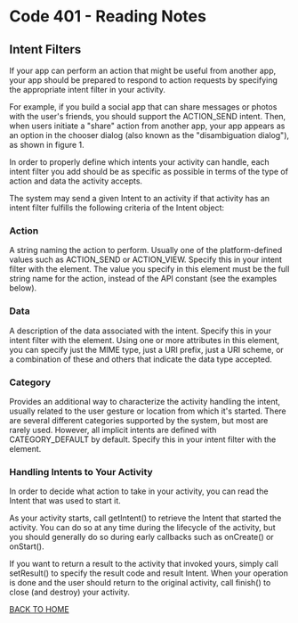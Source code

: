 # Code 401 - Reading Notes

<!-- All references used were from Code 401 reading
assignment 38 -->

[comment]: <> (https://developer.android.com/training/basics/intents/filters)

## Intent Filters
If your app can perform an action that might be useful from another app, your app should be prepared to respond to action requests by specifying the appropriate intent filter in your activity.

For example, if you build a social app that can share messages or photos with the user's friends, you should support the ACTION_SEND intent. Then, when users initiate a "share" action from another app, your app appears as an option in the chooser dialog (also known as the "disambiguation dialog"), as shown in figure 1.

In order to properly define which intents your activity can handle, each intent filter you add should be as specific as possible in terms of the type of action and data the activity accepts.

The system may send a given Intent to an activity if that activity has an intent filter fulfills the following criteria of the Intent object:

### Action
A string naming the action to perform. Usually one of the platform-defined values such as ACTION_SEND or ACTION_VIEW.
Specify this in your intent filter with the <action> element. The value you specify in this element must be the full string name for the action, instead of the API constant (see the examples below).

### Data
A description of the data associated with the intent.
Specify this in your intent filter with the <data> element. Using one or more attributes in this element, you can specify just the MIME type, just a URI prefix, just a URI scheme, or a combination of these and others that indicate the data type accepted.

### Category
Provides an additional way to characterize the activity handling the intent, usually related to the user gesture or location from which it's started. There are several different categories supported by the system, but most are rarely used. However, all implicit intents are defined with CATEGORY_DEFAULT by default.
Specify this in your intent filter with the <category> element.

### Handling Intents to Your Activity
In order to decide what action to take in your activity, you can read the Intent that was used to start it.

As your activity starts, call getIntent() to retrieve the Intent that started the activity. You can do so at any time during the lifecycle of the activity, but you should generally do so during early callbacks such as onCreate() or onStart().

If you want to return a result to the activity that invoked yours, simply call setResult() to specify the result code and result Intent. When your operation is done and the user should return to the original activity, call finish() to close (and destroy) your activity.

[BACK TO HOME](../README.md)